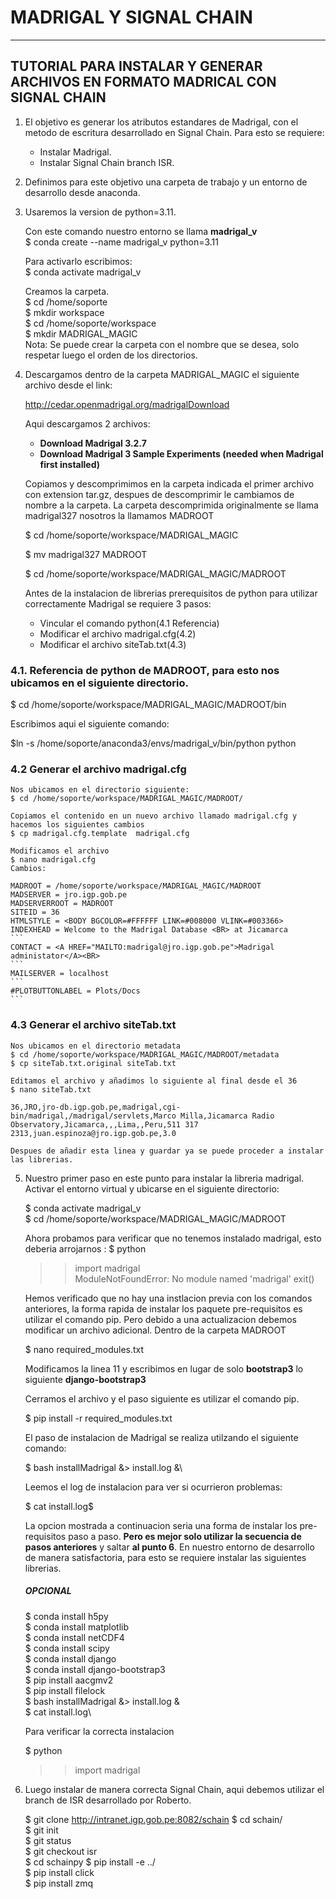 #  MADRIGAL Y SIGNAL CHAIN
---
## TUTORIAL PARA INSTALAR Y GENERAR ARCHIVOS EN FORMATO MADRICAL CON SIGNAL CHAIN

1. El objetivo es generar los atributos estandares de Madrigal, con el metodo de escritura desarrollado en Signal Chain.
   Para esto se requiere:

   * Instalar Madrigal.
   * Instalar Signal Chain branch ISR.

2. Definimos para este objetivo una carpeta de trabajo y un entorno de desarrollo desde anaconda.

3. Usaremos la version de python=3.11.

   Con este comando nuestro entorno se llama **madrigal_v**   
   $ conda create --name madrigal_v python=3.11

   Para activarlo escribimos:\
   $ conda activate madrigal_v 

   Creamos la carpeta.\
   $ cd /home/soporte\
   $ mkdir workspace\
   $ cd /home/soporte/workspace\
   $ mkdir MADRIGAL_MAGIC\
   Nota: Se puede crear la carpeta con el nombre que se desea, solo respetar luego el orden de los directorios.

4. Descargamos dentro de la carpeta MADRIGAL_MAGIC  el siguiente archivo desde el link:
   
   http://cedar.openmadrigal.org/madrigalDownload
   
   Aqui descargamos 2 archivos: 
   * **Download Madrigal 3.2.7**
   * **Download Madrigal 3 Sample Experiments (needed when Madrigal first installed)**

   Copiamos y descomprimimos en la carpeta indicada  el primer archivo con extension tar.gz, despues de descomprimir le cambiamos de nombre a la carpeta.
   La carpeta descomprimida originalmente se llama madrigal327 nosotros la llamamos MADROOT
   
   $ cd /home/soporte/workspace/MADRIGAL_MAGIC 

   $ mv madrigal327 MADROOT

   $ cd /home/soporte/workspace/MADRIGAL_MAGIC/MADROOT
   
   Antes de  la instalacion de librerias prerequisitos de python para utilizar correctamente Madrigal se requiere 3 pasos:
    * Vincular el comando python(4.1 Referencia)
    * Modificar el archivo madrigal.cfg(4.2)
    * Modificar el archivo siteTab.txt(4.3)

### 4.1. Referencia de python de MADROOT, para esto nos ubicamos en el siguiente directorio.

   $ cd /home/soporte/workspace/MADRIGAL_MAGIC/MADROOT/bin
   
   Escribimos aqui el siguiente comando:

   $ln -s /home/soporte/anaconda3/envs/madrigal_v/bin/python python 

### 4.2 Generar el archivo madrigal.cfg

    Nos ubicamos en el directorio siguiente: 
    $ cd /home/soporte/workspace/MADRIGAL_MAGIC/MADROOT/ 

    Copiamos el contenido en un nuevo archivo llamado madrigal.cfg y hacemos los siguientes cambios 
    $ cp madrigal.cfg.template  madrigal.cfg 

    Modificamos el archivo  
    $ nano madrigal.cfg 
    Cambios: 
    
    MADROOT = /home/soporte/workspace/MADRIGAL_MAGIC/MADROOT
    MADSERVER = jro.igp.gob.pe
    MADSERVERROOT = MADROOT
    SITEID = 36
    HTMLSTYLE = <BODY BGCOLOR=#FFFFFF LINK=#008000 VLINK=#003366>
    INDEXHEAD = Welcome to the Madrigal Database <BR> at Jicamarca
    ```
    CONTACT = <A HREF="MAILTO:madrigal@jro.igp.gob.pe">Madrigal administator</A><BR>
    ```
    MAILSERVER = localhost
    ```
    #PLOTBUTTONLABEL = Plots/Docs
    ```
### 4.3 Generar el archivo siteTab.txt
    
    Nos ubicamos en el directorio metadata
    $ cd /home/soporte/workspace/MADRIGAL_MAGIC/MADROOT/metadata 
    $ cp siteTab.txt.original siteTab.txt 
    
    Editamos el archivo y añadimos lo siguiente al final desde el 36
    $ nano siteTab.txt 
    
    36,JRO,jro-db.igp.gob.pe,madrigal,cgi-bin/madrigal,/madrigal/servlets,Marco Milla,Jicamarca Radio Observatory,Jicamarca,,,Lima,,Peru,511 317 2313,juan.espinoza@jro.igp.gob.pe,3.0
   
    Despues de añadir esta linea y guardar ya se puede proceder a instalar las librerias.

5. Nuestro primer paso  en este punto para instalar la libreria madrigal. Activar el entorno virtual y ubicarse en el siguiente directorio:

   $ conda activate madrigal_v\
   $ cd /home/soporte/workspace/MADRIGAL_MAGIC/MADROOT

   Ahora probamos para verificar que no tenemos instalado madrigal, esto deberia arrojarnos :
   $ python 
   >> import madrigal\
   ModuleNotFoundError: No module named 'madrigal'
   >> exit()
   
   Hemos verificado que no hay una instlacion previa con los comandos anteriores, la forma rapida de instalar los paquete pre-requisitos es utilizar el comando pip.
   Pero debido a una actualizacion debemos modificar un archivo adicional. Dentro de la carpeta MADROOT
   
   $ nano required_modules.txt

   Modificamos la linea 11 y escribimos en lugar de solo **bootstrap3** lo siguiente **django-bootstrap3**

   Cerramos el archivo y el paso siguiente es utilizar el comando pip.

   $ pip install -r required_modules.txt

   El paso de instalacion de Madrigal se realiza utilzando el siguiente comando:
   
   $ bash installMadrigal  &> install.log &\

   Leemos el log de instalacion para ver si ocurrieron problemas:

   $ cat install.log\$

   La opcion mostrada a continuacion seria una forma de instalar los pre-requisitos paso a paso. **Pero es mejor solo utilizar la secuencia de pasos anteriores** y saltar **al punto 6**.
   En nuestro entorno de desarrollo de manera satisfactoria, para esto se requiere instalar las siguientes librerias.
   ##### OPCIONAL #####   
   $ conda install h5py\
   $ conda install matplotlib\
   $ conda install netCDF4 \
   $ conda install scipy\
   $ conda install django\
   $ conda install django-bootstrap3\
   $ pip install aacgmv2\
   $ pip install filelock\
   $ bash installMadrigal  &> install.log &\
   $ cat install.log\

   Para verificar la correcta instalacion

   $ python
   >> import madrigal

6. Luego instalar de manera correcta Signal Chain, aqui debemos utilizar el branch de ISR desarrollado por Roberto.

   $ git clone http://intranet.igp.gob.pe:8082/schain
   $ cd schain/ \
   $ git init\
   $ git status\
   $ git checkout isr\
   $ cd schainpy
   $ pip install -e ../ \
   $ pip install click\
   $ pip install zmq



